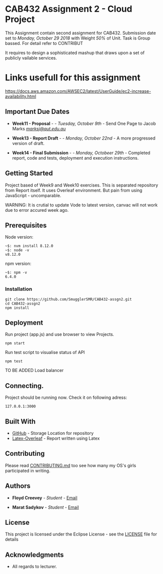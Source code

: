 # CAB432 Assignment 2 - Cloud Project

This Assignment contain second assignment for CAB432. Submission date set to *Monday, October 29 2018* with Weight *50%* of Unit. Task is Group bassed. For detail refer to CONTRIBUT

It requires to design a sophisticated mashup that draws upon a set of publicly  vailable services.

# Links usefull for this assignment
https://docs.aws.amazon.com/AWSEC2/latest/UserGuide/ec2-increase-availability.html



## Important Due Dates

* **Week11 - Proposal** -  - *Tuesday, October 9th* - Send One Page to Jacob Marks *marksj@qut.edu.au*

* **Week13 - Report Draft** -  - *Monday, October 22nd* - A more progressed version of draft.

* **Week14 - Final Submission** -  - *Monday, Octobeer 29th* - Completed report, code and tests, deployment and execution instructions.

## Getting Started

Project based of Week9 and Week10 exercises. This is separated repository from Report itself. It uses Overleaf environment. But pain from using JavaScript - uncomparable.

WARNING: It is crutial to update Vode to latest version, canvac will not work due to error accured week ago.
## Prerequisites
Node version:
```
~$: nvm install 8.12.0
~$: node -v
v8.12.0
```
npm version:
```
~$: npm -v
6.4.0
```
### Installation
```
git clone https://github.com/SmugglerSMR/CAB432-assgn2.git
cd CAB432-assgn2
npm install
```
## Deployment
Run project (app.js) and use browser to view Projects.
```
npm start
```

Run test script to visualise status of API
```
npm test
```

TO BE ADDED
Load balancer

## Connecting.
Project should be running now.
Check it on following adress:
```
127.0.0.1:3000
```

## Built With

* [GitHub](https://github.com/SmugglerSMR/CAB432-assgn2) - Storage Location for repository
* [Latex-Overleaf](https://www.overleaf.com/project/5bbaef9b5da0456215f7b261) - Report written using Latex

## Contributing

Please read [CONTRIBUTING.md](https://github.com/) too see how many my OS's girls participated in writing.

## Authors
* **Floyd Creevey** - *Student* - [Email](floyd.creevey@connect.qut.edu.au)

* **Marat Sadykov** - *Student* - [Email](marat.sadykov@connect.qut.edu.au)
## License

This project is licensed under the Eclipse License - see the [LICENSE](LICENSE) file for details

## Acknowledgments
* All regards to lecturer.